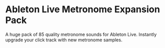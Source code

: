 # Ableton Live Metronome Expansion Pack
A huge pack of 85 quality metronome sounds for Ableton Live. Instantly upgrade your click track with new metronome samples.
